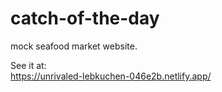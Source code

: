 # catch-of-the-day
mock seafood market website.  
  
See it at:  
https://unrivaled-lebkuchen-046e2b.netlify.app/
